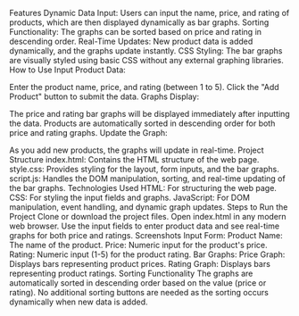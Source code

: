 
Features
Dynamic Data Input: Users can input the name, price, and rating of products, which are then displayed dynamically as bar graphs.
Sorting Functionality: The graphs can be sorted based on price and rating in descending order.
Real-Time Updates: New product data is added dynamically, and the graphs update instantly.
CSS Styling: The bar graphs are visually styled using basic CSS without any external graphing libraries.
How to Use
Input Product Data:

Enter the product name, price, and rating (between 1 to 5).
Click the "Add Product" button to submit the data.
Graphs Display:

The price and rating bar graphs will be displayed immediately after inputting the data.
Products are automatically sorted in descending order for both price and rating graphs.
Update the Graph:

As you add new products, the graphs will update in real-time.
Project Structure
index.html: Contains the HTML structure of the web page.
style.css: Provides styling for the layout, form inputs, and the bar graphs.
script.js: Handles the DOM manipulation, sorting, and real-time updating of the bar graphs.
Technologies Used
HTML: For structuring the web page.
CSS: For styling the input fields and graphs.
JavaScript: For DOM manipulation, event handling, and dynamic graph updates.
Steps to Run the Project
Clone or download the project files.
Open index.html in any modern web browser.
Use the input fields to enter product data and see real-time graphs for both price and ratings.
Screenshots
Input Form:
Product Name: The name of the product.
Price: Numeric input for the product's price.
Rating: Numeric input (1-5) for the product rating.
Bar Graphs:
Price Graph: Displays bars representing product prices.
Rating Graph: Displays bars representing product ratings.
Sorting Functionality
The graphs are automatically sorted in descending order based on the value (price or rating).
No additional sorting buttons are needed as the sorting occurs dynamically when new data is added.